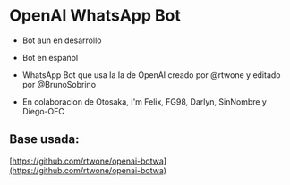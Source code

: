 # OpenAI WhatsApp Bot

- Bot aun en desarrollo 

- Bot en español

- WhatsApp Bot que usa la Ia de OpenAI creado por @rtwone y editado por @BrunoSobrino

- En colaboracion de Otosaka, I'm Felix, FG98, Darlyn, SinNombre y Diego-OFC

## Base usada:
[https://github.com/rtwone/openai-botwa](https://github.com/rtwone/openai-botwa)

